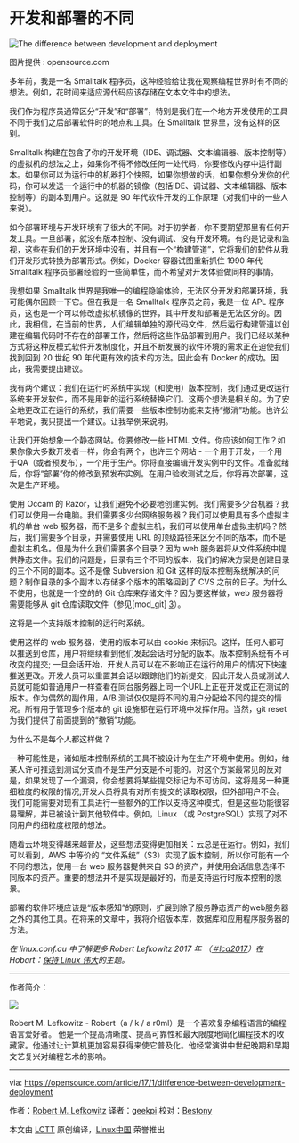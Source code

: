 开发和部署的不同
============================================================
![The difference between development and deployment](https://opensource.com/sites/default/files/styles/image-full-size/public/images/business/BUS_OpenSourceExperience_520x292_cm.png?itok=APna2N9Y "The difference between development and deployment") 

图片提供 : opensource.com

多年前，我是一名 Smalltalk 程序员，这种经验给让我在观察编程世界时有不同的想法。例如，花时间来适应源代码应该存储在文本文件中的想法。

我们作为程序员通常区分“开发”和“部署”，特别是我们在一个地方开发使用的工具不同于我们之后部署软件时的地点和工具。在 Smalltalk 世界里，没有这样的区别。

Smalltalk 构建在包含了你的开发环境（IDE、调试器、文本编辑器、版本控制等）的虚拟机的想法之上，如果你不得不修改任何一处代码，你要修改内存中运行副本。如果你可以为运行中的机器打个快照，如果你想做的话，如果你想分发你的代码，你可以发送一个运行中的机器的镜像（包括IDE、调试器、文本编辑器、版本控制等）的副本到用户。这就是 90 年代软件开发的工作原理（对我们中的一些人来说）。

如今部署环境与开发环境有了很大的不同。对于初学者，你不要期望那里有任何开发工具。一旦部署，就没有版本控制、没有调试、没有开发环境。有的是记录和监视，这些在我们的开发环境中没有，并且有一个“构建管道”，它将我们的软件从我们开发形式转换为部署形式。例如，Docker 容器试图重新抓住 1990 年代 Smalltalk 程序员部署经验的一些简单性，而不希望对开发体验做同样的事情。

我想如果 Smalltalk 世界是我唯一的编程隐喻体验，无法区分开发和部署环境，我可能偶尔回顾一下它。但在我是一名 Smalltalk 程序员之前，我是一位 APL 程序员，这也是一个可以修改虚拟机镜像的世界，其中开发和部署是无法区分的。因此，我相信，在当前的世界，人们编辑单独的源代码文件，然后运行构建管道以创建在编辑代码时不存在的部署工作，然后将这些作品部署到用户。我们已经以某种方式将这种反模式软件开发制度化，并且不断发展的软件环境的需求正在迫使我们找到回到 20  世纪 90 年代更有效的技术的方法。因此会有 Docker 的成功。因此，我需要提出建议。

我有两个建议：我们在运行时系统中实现（和使用）版本控制，我们通过更改运行系统来开发软件，而不是用新的运行系统替换它们。这两个想法是相关的。为了安全地更改正在运行的系统，我们需要一些版本控制功能来支持“撤消”功能。也许公平地说，我只提出一个建议。让我举例来说明。

让我们开始想象一个静态网站。你要修改一些 HTML 文件。你应该如何工作？如果你像大多数开发者一样，你会有两个，也许三个网站 - 一个用于开发，一个用于QA（或者预发布），一个用于生产。你将直接编辑开发实例中的文件。准备就绪后，你将“部署”你的修改到预发布实例。在用户验收测试之后，你将再次部署，这次是生产环境。

使用 Occam 的 Razor，让我们避免不必要地创建实例。我们需要多少台机器？我们可以使用一台电脑。我们需要多少台网络服务器？我们可以使用具有多个虚拟主机的单台 web 服务器，而不是多个虚拟主机，我们可以使用单台虚拟主机吗？然后，我们需要多个目录，并需要使用 URL 的顶级路径来区分不同的版本，而不是虚拟主机名。但是为什么我们需要多个目录？因为 web 服务器将从文件系统中提供静态文件。我们的问题是，目录有三个不同的版本，我们的解决方案是创建目录的三个不同的副本。这不是像 Subversion 和 Git 这样的版本控制系统解决的问题？制作目录的多个副本以存储多个版本的策略回到了 CVS 之前的日子。为什么不使用，也就是一个空的的 Git 仓库来存储文件？因为要这样做，web 服务器将需要能够从 git 仓库读取文件（参见[mod_git] [3]）。

这将是一个支持版本控制的运行时系统。

使用这样的 web 服务器，使用的版本可以由 cookie 来标识。这样，任何人都可以推送到仓库，用户将继续看到他们发起会话时分配的版本。版本控制系统有不可改变的提交; 一旦会话开始，开发人员可以在不影响正在运行的用户的情况下快速推送更改。开发人员可以重置其会话以跟踪他们的新提交，因此开发人员或测试人员就可能如普通用户一样查看在同台服务器上同一个URL上正在开发或正在测试的版本。作为偶然的副作用，A/B 测试仅仅是将不同的用户分配给不同的提交的情况。所有用于管理多个版本的 git 设施都在运行环境中发挥作用。当然，git reset 为我们提供了前面提到的“撤销”功能。

为什么不是每个人都这样做？

一种可能性是，诸如版本控制系统的工具不被设计为在生产环境中使用。例如，给某人许可推送到测试分支而不是生产分支是不可能的。对这个方案最常见的反对是，如果发现了一个漏洞，你会想要将某些提交标记为不可访问。这将是另一种更细粒度的权限的情况;开发人员将具有对所有提交的读取权限，但外部用户不会。我们可能需要对现有工具进行一些额外的工作以支持这种模式，但是这些功能很容易理解，并已被设计到其他软件中。例如，Linux （或 PostgreSQL）实现了对不同用户的细粒度权限的想法。

随着云环境变得越来越普及，这些想法变得更加相关：云总是在运行。例如，我们可以看到，AWS 中等价的 “文件系统”（S3）实现了版本控制，所以你可能有一个不同的想法，使用一台 web 服务器提供来自 S3 的资产，并使用会话信息选择不同版本的资产。重要的想法并不是实现是最好的，而是支持运行时版本控制的愿景。

部署的软件环境应该是“版本感知”的原则，扩展到除了服务静态资产的web服务器之外的其他工具。在将来的文章中，我将介绍版本库，数据库和应用程序服务器的方法。

_在 linux.conf.au 中了解更多 Robert Lefkowitz 2017 年 （[＃lca2017][1]）在 Hobart：[保持 Linux 伟大][2]的主题。_

--------------------------------------------------------------------------------

作者简介： 

![](https://opensource.com/sites/default/files/styles/profile_pictures/public/pictures/robert_lefkowitz.jpg?itok=CFoX-OUI)

Robert M. Lefkowitz - Robert（a / k / a r0ml）是一个喜欢复杂编程语言的编程语言爱好者。 他是一个提高清晰度、提高可靠性和最大限度地简化编程技术的收藏家。他通过让计算机更加容易获得来使它普及化。他经常演讲中世纪晚期和早期文艺复兴对编程艺术的影响。

--------------------------------------------------------------------------------

via: https://opensource.com/article/17/1/difference-between-development-deployment

作者：[Robert M. Lefkowitz][a]
译者：[geekpi](https://github.com/geekpi)
校对：[Bestony](https://github.com/Bestony)

本文由 [LCTT](https://github.com/LCTT/TranslateProject) 原创编译，[Linux中国](https://linux.cn/) 荣誉推出

[a]:https://opensource.com/users/r0ml
[1]:https://twitter.com/search?q=%23lca2017&src=typd
[2]:https://www.linux.conf.au/schedule/presentation/107/
[3]:https://github.com/r0ml/mod_git
